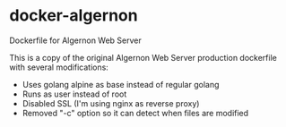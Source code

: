 # docker-algernon
Dockerfile for Algernon Web Server

This is a copy of the original Algernon Web Server production dockerfile with several modifications:

- Uses golang alpine as base instead of regular golang
- Runs as user instead of root
- Disabled SSL (I'm using nginx as reverse proxy)
- Removed "-c" option so it can detect when files are modified
